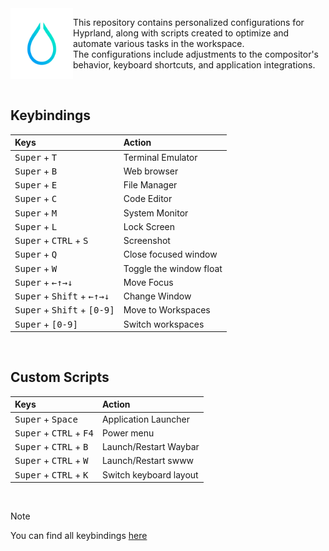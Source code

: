<section style="display: flex; justify-content: flex-start;">
  <img src="./img/hyprland.png" align="left" width="100" />
  <div>
    <p>This repository contains personalized configurations for Hyprland, along with scripts created to optimize and automate various tasks in the workspace.
    <br>
    The configurations include adjustments to the compositor's behavior, keyboard shortcuts, and application integrations.</p>
  </div>
</section>

<br>

## Keybindings
| Keys                                                                                              | Action                    |
| :---                                                                                              | :---                      |
| <kbd>Super</kbd>  +   <kbd>T</kbd>                                                                | Terminal Emulator         |
| <kbd>Super</kbd>  +   <kbd>B</kbd>                                                                | Web browser               |
| <kbd>Super</kbd>  +   <kbd>E</kbd>                                                                | File Manager              |
| <kbd>Super</kbd>  +   <kbd>C</kbd>                                                                | Code Editor               |
| <kbd>Super</kbd>  +   <kbd>M</kbd>                                                                | System Monitor            |
| <kbd>Super</kbd>  +   <kbd>L</kbd>                                                                | Lock Screen               |
| <kbd>Super</kbd>  +   <kbd>CTRL</kbd> +   <kbd>S</kbd>                                            | Screenshot                |
| <kbd>Super</kbd>  +   <kbd>Q</kbd>                                                                | Close focused window      |
| <kbd>Super</kbd>  +   <kbd>W</kbd>                                                                | Toggle the window float   |
| <kbd>Super</kbd>  +   <kbd>←</kbd><kbd>↑</kbd><kbd>→</kbd><kbd>↓</kbd>                            | Move Focus                |
| <kbd>Super</kbd>  +   <kbd>Shift</kbd>    +   <kbd>←</kbd><kbd>↑</kbd><kbd>→</kbd><kbd>↓</kbd>    | Change Window             |
| <kbd>Super</kbd>  +   <kbd>Shift</kbd>    +   <kbd>[0-9]</kbd>                                    | Move to Workspaces        |
| <kbd>Super</kbd>  +   <kbd>[0-9]</kbd>                                                            | Switch workspaces         |

<br>

## Custom Scripts
| Keys                                                                                              | Action                    |
| :---                                                                                              | :---                      |
| <kbd>Super</kbd>  +   <kbd>Space</kbd>                                                            | Application Launcher      |
| <kbd>Super</kbd>  +   <kbd>CTRL</kbd> +   <kbd>F4</kbd>                                           | Power menu                |
| <kbd>Super</kbd>  +   <kbd>CTRL</kbd> +   <kbd>B</kbd>                                            | Launch/Restart Waybar     |
| <kbd>Super</kbd>  +   <kbd>CTRL</kbd> +   <kbd>W</kbd>                                            | Launch/Restart swww       |
| <kbd>Super</kbd>  +   <kbd>CTRL</kbd> +   <kbd>K</kbd>                                            | Switch keyboard layout    |

<br>

> [!NOTE]
> You can find all keybindings [here](.config/hypr/src/keybindings.conf)
